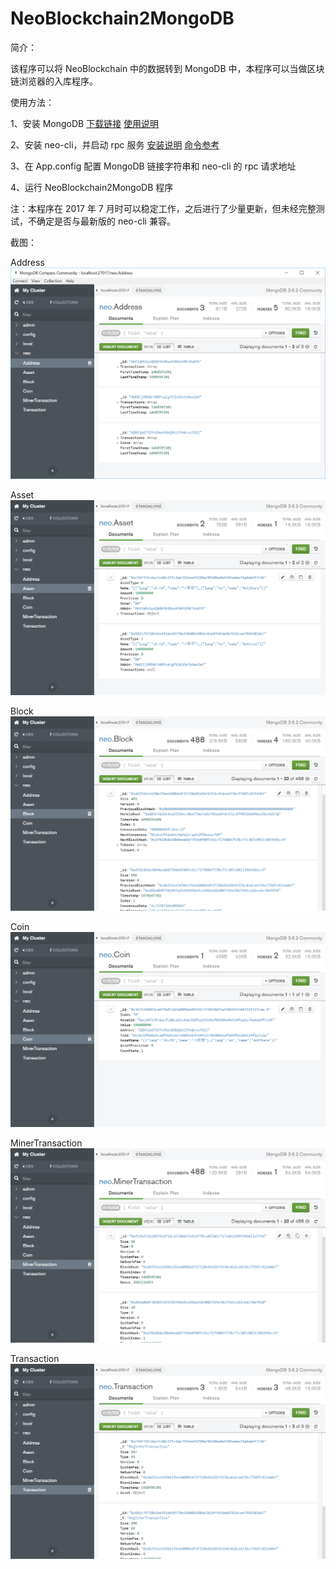 
# NeoBlockchain2MongoDB

简介：

该程序可以将 NeoBlockchain 中的数据转到 MongoDB 中，本程序可以当做区块链浏览器的入库程序。

使用方法：

1、安装 MongoDB [下载链接](https://www.mongodb.com/download-center#community) [使用说明](https://docs.mongodb.com/manual/tutorial/install-mongodb-on-windows/)

2、安装 neo-cli，并启动 rpc 服务 [安装说明](http://docs.neo.org/zh-cn/node/setup.html)  [命令参考](http://docs.neo.org/zh-cn/node/cli.html)

3、在 App.config 配置 MongoDB 链接字符串和 neo-cli 的 rpc 请求地址

4、运行 NeoBlockchain2MongoDB 程序

注：本程序在 2017 年 7 月时可以稳定工作，之后进行了少量更新，但未经完整测试，不确定是否与最新版的 neo-cli 兼容。

截图：

Address
![Address](Sreenshot/Address.png)

Asset
![Asset](Sreenshot/Asset.png)

Block
![Block](Sreenshot/Block.png)

Coin
![Coin](Sreenshot/Coin.png)

MinerTransaction
![MinerTransaction](Sreenshot/MinerTransaction.png)

Transaction
![Transaction](Sreenshot/Transaction.png)
